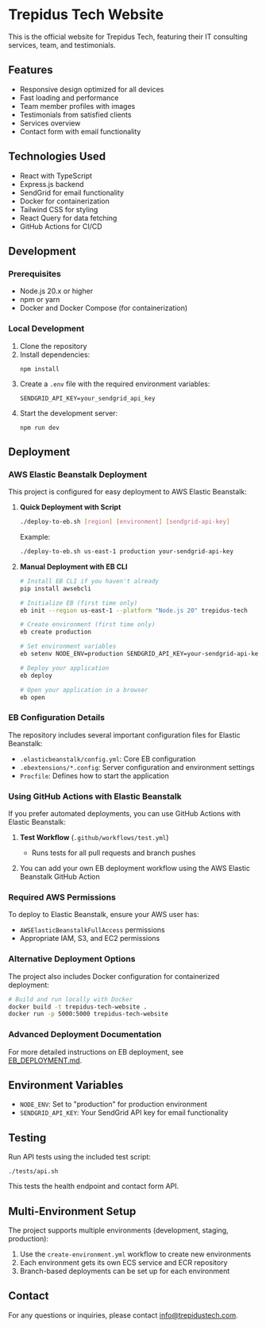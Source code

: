 # Trepidus Tech Website

This is the official website for Trepidus Tech, featuring their IT consulting services, team, and testimonials.

## Features

- Responsive design optimized for all devices
- Fast loading and performance
- Team member profiles with images
- Testimonials from satisfied clients
- Services overview
- Contact form with email functionality

## Technologies Used

- React with TypeScript
- Express.js backend
- SendGrid for email functionality
- Docker for containerization
- Tailwind CSS for styling
- React Query for data fetching
- GitHub Actions for CI/CD

## Development

### Prerequisites

- Node.js 20.x or higher
- npm or yarn
- Docker and Docker Compose (for containerization)

### Local Development

1. Clone the repository
2. Install dependencies:
   ```
   npm install
   ```
3. Create a `.env` file with the required environment variables:
   ```
   SENDGRID_API_KEY=your_sendgrid_api_key
   ```
4. Start the development server:
   ```
   npm run dev
   ```

## Deployment

### AWS Elastic Beanstalk Deployment

This project is configured for easy deployment to AWS Elastic Beanstalk:

1. **Quick Deployment with Script**
   ```bash
   ./deploy-to-eb.sh [region] [environment] [sendgrid-api-key]
   ```
   
   Example:
   ```bash
   ./deploy-to-eb.sh us-east-1 production your-sendgrid-api-key
   ```

2. **Manual Deployment with EB CLI**
   ```bash
   # Install EB CLI if you haven't already
   pip install awsebcli
   
   # Initialize EB (first time only)
   eb init --region us-east-1 --platform "Node.js 20" trepidus-tech
   
   # Create environment (first time only)
   eb create production
   
   # Set environment variables
   eb setenv NODE_ENV=production SENDGRID_API_KEY=your-sendgrid-api-key
   
   # Deploy your application
   eb deploy
   
   # Open your application in a browser
   eb open
   ```

### EB Configuration Details

The repository includes several important configuration files for Elastic Beanstalk:

- `.elasticbeanstalk/config.yml`: Core EB configuration
- `.ebextensions/*.config`: Server configuration and environment settings
- `Procfile`: Defines how to start the application

### Using GitHub Actions with Elastic Beanstalk

If you prefer automated deployments, you can use GitHub Actions with Elastic Beanstalk:

1. **Test Workflow** (`.github/workflows/test.yml`)
   - Runs tests for all pull requests and branch pushes

2. You can add your own EB deployment workflow using the AWS Elastic Beanstalk GitHub Action

### Required AWS Permissions

To deploy to Elastic Beanstalk, ensure your AWS user has:

- `AWSElasticBeanstalkFullAccess` permissions
- Appropriate IAM, S3, and EC2 permissions

### Alternative Deployment Options

The project also includes Docker configuration for containerized deployment:

```bash
# Build and run locally with Docker
docker build -t trepidus-tech-website .
docker run -p 5000:5000 trepidus-tech-website
```

### Advanced Deployment Documentation

For more detailed instructions on EB deployment, see [EB_DEPLOYMENT.md](./EB_DEPLOYMENT.md).

## Environment Variables

- `NODE_ENV`: Set to "production" for production environment
- `SENDGRID_API_KEY`: Your SendGrid API key for email functionality

## Testing

Run API tests using the included test script:

```
./tests/api.sh
```

This tests the health endpoint and contact form API.

## Multi-Environment Setup

The project supports multiple environments (development, staging, production):

1. Use the `create-environment.yml` workflow to create new environments
2. Each environment gets its own ECS service and ECR repository
3. Branch-based deployments can be set up for each environment

## Contact

For any questions or inquiries, please contact [info@trepidustech.com](mailto:info@trepidustech.com).